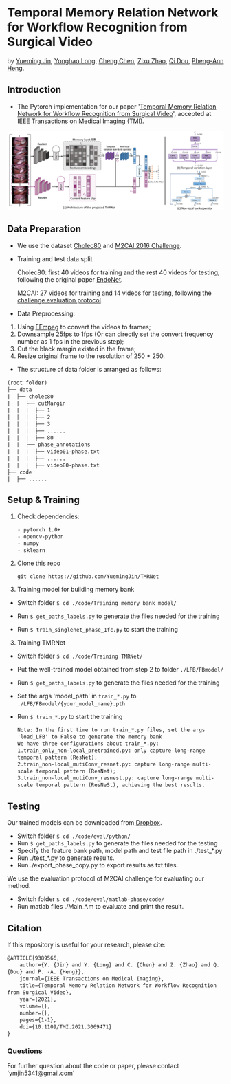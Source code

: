 # Temporal Memory Relation Network for Workflow Recognition from Surgical Video
by [Yueming Jin](https://yuemingjin.github.io/), [Yonghao Long](https://scholar.google.com/citations?user=HIjQdFQAAAAJ&hl=zh-CN), [Cheng Chen](https://scholar.google.com.hk/citations?user=bRe3FlcAAAAJ&hl=en), [Zixu Zhao](https://scholar.google.com.hk/citations?user=GSQY0CEAAAAJ&hl=zh-CN), [Qi Dou](http://www.cse.cuhk.edu.hk/~qdou/), [Pheng-Ann Heng](http://www.cse.cuhk.edu.hk/~pheng/). 

## Introduction
* The Pytorch implementation for our paper '[Temporal Memory Relation Network for Workflow Recognition from Surgical Video](https://arxiv.org/abs/2103.16327)', accepted at IEEE Transactions on Medical Imaging (TMI).

<p align="center">
  <img src="figure/overview_archi2.png"  width="800"/>
</p>

## Data Preparation
* We use the dataset [Cholec80](http://camma.u-strasbg.fr/datasets) and [M2CAI 2016 Challenge](http://camma.u-strasbg.fr/m2cai2016/index.php/program-challenge/).

* Training and test data split

   Cholec80: first 40 videos for training and the rest 40 videos for testing, following the original paper [EndoNet](https://arxiv.org/abs/1602.03012).

   M2CAI: 27 videos for training and 14 videos for testing, following the [challenge evaluation protocol](http://camma.u-strasbg.fr/m2cai2016/index.php/program-challenge/).

* Data Preprocessing: 
1. Using [FFmpeg](https://www.ffmpeg.org/download.html) to convert the videos to frames; 
2. Downsample 25fps to 1fps (Or can directly set the convert frequency number as 1 fps in the previous step); 
3. Cut the black margin existed in the frame;
4. Resize original frame to the resolution of 250 * 250.

* The structure of data folder is arranged as follows:
```
(root folder)
├── data
|  ├── cholec80
|  |  ├── cutMargin
|  |  |  ├── 1
|  |  |  ├── 2
|  |  |  ├── 3
|  |  |  ├── ......
|  |  |  ├── 80
|  |  ├── phase_annotations
|  |  |  ├── video01-phase.txt
|  |  |  ├── ......
|  |  |  ├── video80-phase.txt
├── code
|  ├── ......
```


## Setup & Training

1. Check dependencies:
   ```
   - pytorch 1.0+
   - opencv-python
   - numpy
   - sklearn
   ```
2. Clone this repo
    ```shell
    git clone https://github.com/YuemingJin/TMRNet
    ```

2. Training model for building memory bank

* Switch folder ``$ cd ./code/Training memory bank model/``

* Run ``$ get_paths_labels.py`` to generate the files needed for the training

* Run ``$ train_singlenet_phase_1fc.py`` to start the training

3. Training TMRNet

* Switch folder ``$ cd ./code/Training TMRNet/``

* Put the well-trained model obtained from step 2 to folder ``./LFB/FBmodel/``

* Run ``$ get_paths_labels.py`` to generate the files needed for the training

* Set the args 'model_path' in ``train_*.py`` to ``./LFB/FBmodel/{your_model_name}.pth``

* Run ``$ train_*.py`` to start the training
  ```
  Note: In the first time to run train_*.py files, set the args 'load_LFB' to False to generate the memory bank
  We have three configurations about train_*.py:
  1.train_only_non-local_pretrained.py: only capture long-range temporal pattern (ResNet);
  2.train_non-local_mutiConv_resnet.py: capture long-range multi-scale temporal pattern (ResNet);
  3.train_non-local_mutiConv_resnest.py: capture long-range multi-scale temporal pattern (ResNeSt), achieving the best results.
  ```
## Testing

Our trained models can be downloaded from [Dropbox](https://www.dropbox.com/sh/4usgwrthboa3shq/AAC4S-fuQswq7usdPNq6q5yHa?dl=0).

* Switch folder ``$ cd ./code/eval/python/``
* Run ``$ get_paths_labels.py`` to generate the files needed for the testing
* Specify the feature bank path, model path and test file path in ./test_*.py
* Run ./test_*.py to generate results.
* Run ./export_phase_copy.py to export results as txt files.

We use the evaluation protocol of M2CAI challenge for evaluating our method.

* Switch folder ``$ cd ./code/eval/matlab-phase/code/``
* Run matlab files ./Main_*.m to evaluate and print the result.

## Citation
If this repository is useful for your research, please cite:
```
@ARTICLE{9389566,
    author={Y. {Jin} and Y. {Long} and C. {Chen} and Z. {Zhao} and Q. {Dou} and P. -A. {Heng}},
    journal={IEEE Transactions on Medical Imaging}, 
    title={Temporal Memory Relation Network for Workflow Recognition from Surgical Video}, 
    year={2021},
    volume={},
    number={},
    pages={1-1},
    doi={10.1109/TMI.2021.3069471}
}
```

### Questions

For further question about the code or paper, please contact 'ymjin5341@gmail.com'
